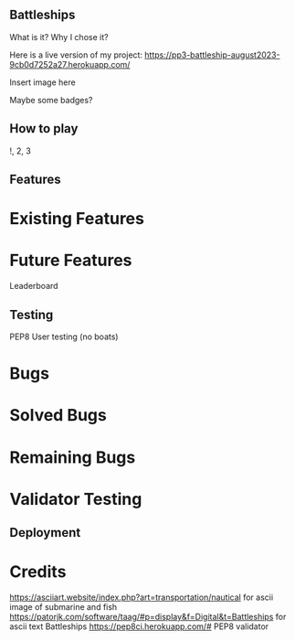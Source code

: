 ## Battleships

What is it? Why I chose it?

Here is a live version of my project: https://pp3-battleship-august2023-9cb0d7252a27.herokuapp.com/

Insert image here

Maybe some badges?

## How to play

!, 2, 3

## Features

# Existing Features

# Future Features
Leaderboard

## Testing

PEP8
User testing (no boats)

# Bugs
# Solved Bugs
# Remaining Bugs

# Validator Testing

## Deployment

# Credits

https://asciiart.website/index.php?art=transportation/nautical for ascii image of submarine and fish
https://patorjk.com/software/taag/#p=display&f=Digital&t=Battleships for ascii text Battleships
https://pep8ci.herokuapp.com/# PEP8 validator

